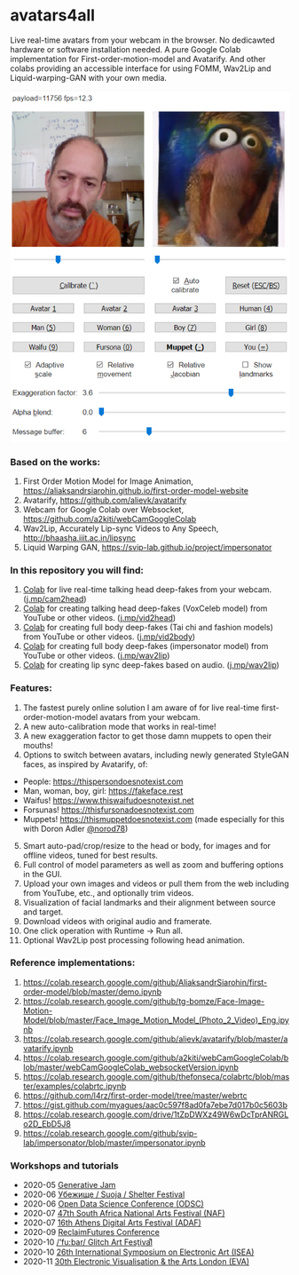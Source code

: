 # avatars4all
Live real-time avatars from your webcam in the browser. No dedicawted hardware or software installation needed. A pure Google Colab implementation for First-order-motion-model and Avatarify. And other colabs providing an accessible interface for using FOMM, Wav2Lip and Liquid-warping-GAN with your own media.

![GUI](gonzo_gui.png)

### Based on the works: 
1. First Order Motion Model for Image Animation, https://aliaksandrsiarohin.github.io/first-order-model-website 
2. Avatarify, https://github.com/alievk/avatarify 
3. Webcam for Google Colab over Websocket, https://github.com/a2kiti/webCamGoogleColab 
4. Wav2Lip, Accurately Lip-sync Videos to Any Speech, http://bhaasha.iiit.ac.in/lipsync
5. Liquid Warping GAN, https://svip-lab.github.io/project/impersonator

### In this repository you will find: 
1. [Colab](https://colab.research.google.com/github/eyaler/avatars4all/blob/master/fomm_live.ipynb) for live real-time talking head deep-fakes from your webcam. ([j.mp/cam2head](https://j.mp/cam2head))
2. [Colab](https://colab.research.google.com/github/eyaler/avatars4all/blob/master/fomm_bibi.ipynb) for creating talking head deep-fakes (VoxCeleb model) from YouTube or other videos. ([j.mp/vid2head](https://j.mp/vid2head))
3. [Colab](https://colab.research.google.com/github/eyaler/avatars4all/blob/master/fomm_fufu.ipynb) for creating full body deep-fakes (Tai chi and fashion models) from YouTube or other videos. ([j.mp/vid2body](https://j.mp/vid2body))
4. [Colab](https://github.com/eyaler/avatars4all/blob/master/ganozli.ipynb) for creating full body deep-fakes (impersonator model) from YouTube or other videos. ([j.mp/wav2lip](https://j.mp/vid2act))
5. [Colab](https://github.com/eyaler/avatars4all/blob/master/melaflefon.ipynb) for creating lip sync deep-fakes based on audio. ([j.mp/wav2lip](https://j.mp/wav2lip))

### Features:
1. The fastest purely online solution I am aware of for live real-time first-order-motion-model avatars from your webcam.
2. A new auto-calibration mode that works in real-time!
3. A new exaggeration factor to get those damn muppets to open their mouths!
4. Options to switch between avatars, including newly generated StyleGAN faces, as inspired by Avatarify, of:
- People: https://thispersondoesnotexist.com
- Man, woman, boy, girl: https://fakeface.rest
- Waifus! https://www.thiswaifudoesnotexist.net
- Forsunas! https://thisfursonadoesnotexist.com
- Muppets! https://thismuppetdoesnotexist.com (made especially for this with Doron Adler [@norod78](https://twitter.com/norod78))
5. Smart auto-pad/crop/resize to the head or body, for images and for offline videos, tuned for best results.
6. Full control of model parameters as well as zoom and buffering options in the GUI.
7. Upload your own images and videos or pull them from the web including from YouTube, etc., and optionally trim videos.
8. Visualization of facial landmarks and their alignment between source and target.
9. Download videos with original audio and framerate.
10. One click operation with Runtime -> Run all.
11. Optional Wav2Lip post processing following head animation.
 
### Reference implementations:
1. https://colab.research.google.com/github/AliaksandrSiarohin/first-order-model/blob/master/demo.ipynb 
2. https://colab.research.google.com/github/tg-bomze/Face-Image-Motion-Model/blob/master/Face_Image_Motion_Model_(Photo_2_Video)_Eng.ipynb 
3. https://colab.research.google.com/github/alievk/avatarify/blob/master/avatarify.ipynb 
4. https://colab.research.google.com/github/a2kiti/webCamGoogleColab/blob/master/webCamGoogleColab_websocketVersion.ipynb 
5. https://colab.research.google.com/github/thefonseca/colabrtc/blob/master/examples/colabrtc.ipynb 
6. https://github.com/l4rz/first-order-model/tree/master/webrtc 
7. https://gist.github.com/myagues/aac0c597f8ad0fa7ebe7d017b0c5603b
8. https://colab.research.google.com/drive/1tZpDWXz49W6wDcTprANRGLo2D_EbD5J8
9. https://colab.research.google.com/github/svip-lab/impersonator/blob/master/impersonator.ipynb

### Workshops and tutorials
- 2020-05 [Generative Jam](https://www.facebook.com/events/257984605579120/?post_id=243005947076986)
- 2020-06 [Убежище / Suoja / Shelter Festival](http://suojashelter.tilda.ws/eyal_gruss)
- 2020-06 [Open Data Science Conference (ODSC)](https://aiplus.odsc.com/courses/avatars-in-zoom-for-all)
- 2020-07 [47th South Africa National Arts Festival (NAF)](https://nationalartsfestival.co.za/show/avatars-in-zoom-for-all-a-hands-on-tutorial)
- 2020-07 [16th Athens Digital Arts Festival (ADAF)](https://online.adaf.gr/stm-zoom-webinar/adaf-online-workshop-avatars-in-zoom-eyal-gruss-il)
- 2020-09 [ReclaimFutures Conference](https://reclaimfutures.org/rf2020/events/avatars-in-zoom.html)
- 2020-10 [/’fu:bar/ Glitch Art Fest̯ivalͦ](https://fubar.space/#zoomavatars)
- 2020-10 [26th International Symposium on Electronic Art (ISEA)](https://isea2020.isea-international.org/isea2020-online-program)
- 2020-11 [30th Electronic Visualisation & the Arts London (EVA)](http://www.eva-london.org/eva-london-2020)
